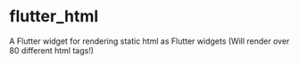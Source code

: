 # flutter_html
A Flutter widget for rendering static html as Flutter widgets (Will render over 80 different html tags!)

